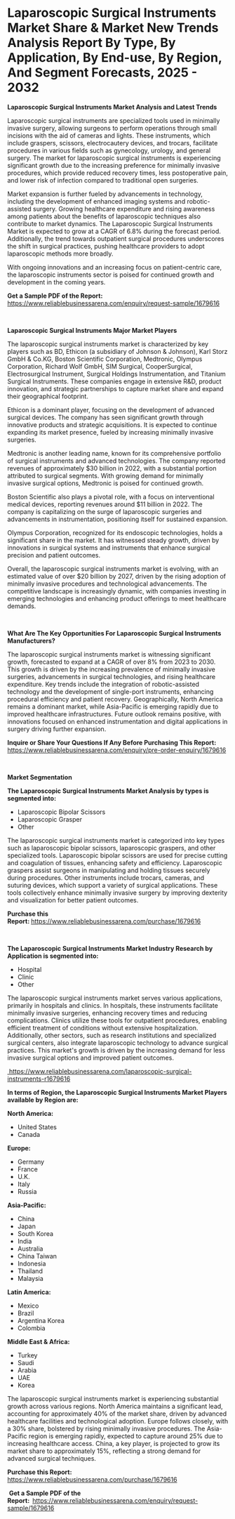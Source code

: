 <p><h1>Laparoscopic Surgical Instruments Market Share & Market New Trends Analysis Report By Type, By Application, By End-use, By Region, And Segment Forecasts, 2025 - 2032</h1></p><p><strong>Laparoscopic Surgical Instruments Market Analysis and Latest Trends</strong></p>
<p><p>Laparoscopic surgical instruments are specialized tools used in minimally invasive surgery, allowing surgeons to perform operations through small incisions with the aid of cameras and lights. These instruments, which include graspers, scissors, electrocautery devices, and trocars, facilitate procedures in various fields such as gynecology, urology, and general surgery. The market for laparoscopic surgical instruments is experiencing significant growth due to the increasing preference for minimally invasive procedures, which provide reduced recovery times, less postoperative pain, and lower risk of infection compared to traditional open surgeries.</p><p>Market expansion is further fueled by advancements in technology, including the development of enhanced imaging systems and robotic-assisted surgery. Growing healthcare expenditure and rising awareness among patients about the benefits of laparoscopic techniques also contribute to market dynamics. The Laparoscopic Surgical Instruments Market is expected to grow at a CAGR of 6.8% during the forecast period. Additionally, the trend towards outpatient surgical procedures underscores the shift in surgical practices, pushing healthcare providers to adopt laparoscopic methods more broadly. </p><p>With ongoing innovations and an increasing focus on patient-centric care, the laparoscopic instruments sector is poised for continued growth and development in the coming years.</p></p>
<p><strong>Get a Sample PDF of the Report:&nbsp;</strong> <a href="https://www.reliablebusinessarena.com/enquiry/request-sample/1679616?utm_campaign=2632&utm_medium=2&utm_source=Github&utm_content=ia&utm_term=13042025&utm_id=laparoscopic-surgical-instruments">https://www.reliablebusinessarena.com/enquiry/request-sample/1679616</a></p>
<p>&nbsp;</p>
<p><strong>Laparoscopic Surgical Instruments Major Market Players</strong></p>
<p><p>The laparoscopic surgical instruments market is characterized by key players such as BD, Ethicon (a subsidiary of Johnson & Johnson), Karl Storz GmbH & Co.KG, Boston Scientific Corporation, Medtronic, Olympus Corporation, Richard Wolf GmbH, SIM Surgical, CooperSurgical, Electrosurgical Instrument, Surgical Holdings Instrumentation, and Titanium Surgical Instruments. These companies engage in extensive R&D, product innovation, and strategic partnerships to capture market share and expand their geographical footprint.</p><p>Ethicon is a dominant player, focusing on the development of advanced surgical devices. The company has seen significant growth through innovative products and strategic acquisitions. It is expected to continue expanding its market presence, fueled by increasing minimally invasive surgeries.</p><p>Medtronic is another leading name, known for its comprehensive portfolio of surgical instruments and advanced technologies. The company reported revenues of approximately $30 billion in 2022, with a substantial portion attributed to surgical segments. With growing demand for minimally invasive surgical options, Medtronic is poised for continued growth.</p><p>Boston Scientific also plays a pivotal role, with a focus on interventional medical devices, reporting revenues around $11 billion in 2022. The company is capitalizing on the surge of laparoscopic surgeries and advancements in instrumentation, positioning itself for sustained expansion.</p><p>Olympus Corporation, recognized for its endoscopic technologies, holds a significant share in the market. It has witnessed steady growth, driven by innovations in surgical systems and instruments that enhance surgical precision and patient outcomes.</p><p>Overall, the laparoscopic surgical instruments market is evolving, with an estimated value of over $20 billion by 2027, driven by the rising adoption of minimally invasive procedures and technological advancements. The competitive landscape is increasingly dynamic, with companies investing in emerging technologies and enhancing product offerings to meet healthcare demands.</p></p>
<p>&nbsp;</p>
<p><strong>What Are The Key Opportunities For Laparoscopic Surgical Instruments Manufacturers?</strong></p>
<p><p>The laparoscopic surgical instruments market is witnessing significant growth, forecasted to expand at a CAGR of over 8% from 2023 to 2030. This growth is driven by the increasing prevalence of minimally invasive surgeries, advancements in surgical technologies, and rising healthcare expenditure. Key trends include the integration of robotic-assisted technology and the development of single-port instruments, enhancing procedural efficiency and patient recovery. Geographically, North America remains a dominant market, while Asia-Pacific is emerging rapidly due to improved healthcare infrastructures. Future outlook remains positive, with innovations focused on enhanced instrumentation and digital applications in surgery driving further expansion.</p></p>
<p><strong>Inquire or Share Your Questions If Any Before Purchasing This Report:</strong> <a href="https://www.reliablebusinessarena.com/enquiry/pre-order-enquiry/1679616?utm_campaign=2632&utm_medium=2&utm_source=Github&utm_content=ia&utm_term=13042025&utm_id=laparoscopic-surgical-instruments">https://www.reliablebusinessarena.com/enquiry/pre-order-enquiry/1679616</a></p>
<p>&nbsp;</p>
<p><strong>Market Segmentation</strong></p>
<p><strong>The Laparoscopic Surgical Instruments Market Analysis by types is segmented into:</strong></p>
<p><ul><li>Laparoscopic Bipolar Scissors</li><li>Laparoscopic Grasper</li><li>Other</li></ul></p>
<p><p>The laparoscopic surgical instruments market is categorized into key types such as laparoscopic bipolar scissors, laparoscopic graspers, and other specialized tools. Laparoscopic bipolar scissors are used for precise cutting and coagulation of tissues, enhancing safety and efficiency. Laparoscopic graspers assist surgeons in manipulating and holding tissues securely during procedures. Other instruments include trocars, cameras, and suturing devices, which support a variety of surgical applications. These tools collectively enhance minimally invasive surgery by improving dexterity and visualization for better patient outcomes.</p></p>
<p><strong>Purchase this Report:&nbsp;</strong><a href="https://www.reliablebusinessarena.com/purchase/1679616?utm_campaign=2632&utm_medium=2&utm_source=Github&utm_content=ia&utm_term=13042025&utm_id=laparoscopic-surgical-instruments">https://www.reliablebusinessarena.com/purchase/1679616</a></p>
<p>&nbsp;</p>
<p><strong>The Laparoscopic Surgical Instruments Market Industry Research by Application is segmented into:</strong></p>
<p><ul><li>Hospital</li><li>Clinic</li><li>Other</li></ul></p>
<p><p>The laparoscopic surgical instruments market serves various applications, primarily in hospitals and clinics. In hospitals, these instruments facilitate minimally invasive surgeries, enhancing recovery times and reducing complications. Clinics utilize these tools for outpatient procedures, enabling efficient treatment of conditions without extensive hospitalization. Additionally, other sectors, such as research institutions and specialized surgical centers, also integrate laparoscopic technology to advance surgical practices. This market's growth is driven by the increasing demand for less invasive surgical options and improved patient outcomes.</p></p>
<p><a href="https://www.reliablebusinessarena.com/laparoscopic-surgical-instruments-r1679616?utm_campaign=2632&utm_medium=2&utm_source=Github&utm_content=ia&utm_term=13042025&utm_id=laparoscopic-surgical-instruments">&nbsp;https://www.reliablebusinessarena.com/laparoscopic-surgical-instruments-r1679616</a></p>
<p><strong>In terms of Region, the Laparoscopic Surgical Instruments Market Players available by Region are:</strong></p>
<p>
    <p> <strong> North America: </strong>
        <ul>
            <li>United States</li>
            <li>Canada</li>
        </ul>
        </p> 
    <p> <strong> Europe: </strong>
        <ul>
            <li>Germany</li>
            <li>France</li>
            <li>U.K.</li>
            <li>Italy</li>
            <li>Russia</li>
        </ul>
        </p> 
    <p> <strong> Asia-Pacific: </strong>
        <ul>
            <li>China</li>
            <li>Japan</li>
            <li>South Korea</li>
            <li>India</li>
            <li>Australia</li>
            <li>China Taiwan</li>
            <li>Indonesia</li>
            <li>Thailand</li>
            <li>Malaysia</li>
        </ul>
        </p> 
    <p> <strong> Latin America: </strong>
        <ul>
            <li>Mexico</li>
            <li>Brazil</li>
            <li>Argentina Korea</li>
            <li>Colombia</li>
        </ul>
        </p> 
    <p> <strong> Middle East & Africa: </strong>
        <ul>
            <li>Turkey</li>
            <li>Saudi</li>
            <li>Arabia</li>
            <li>UAE</li>
            <li>Korea</li>
        </ul>
    </p>
    </p>
<p><p>The laparoscopic surgical instruments market is experiencing substantial growth across various regions. North America maintains a significant lead, accounting for approximately 40% of the market share, driven by advanced healthcare facilities and technological adoption. Europe follows closely, with a 30% share, bolstered by rising minimally invasive procedures. The Asia-Pacific region is emerging rapidly, expected to capture around 25% due to increasing healthcare access. China, a key player, is projected to grow its market share to approximately 15%, reflecting a strong demand for advanced surgical techniques.</p></p>
<p><strong>Purchase this Report: </strong><a href="https://www.reliablebusinessarena.com/purchase/1679616?utm_campaign=2632&utm_medium=2&utm_source=Github&utm_content=ia&utm_term=13042025&utm_id=laparoscopic-surgical-instruments">https://www.reliablebusinessarena.com/purchase/1679616</a></p>
<p>&nbsp;<strong>Get a Sample PDF of the Report:&nbsp;&nbsp;</strong><a href="https://www.reliablebusinessarena.com/enquiry/request-sample/1679616?utm_campaign=2632&utm_medium=2&utm_source=Github&utm_content=ia&utm_term=13042025&utm_id=laparoscopic-surgical-instruments">https://www.reliablebusinessarena.com/enquiry/request-sample/1679616</a></p>
<p><strong></strong></p>
<p><p></p><p></p><p></p></p>